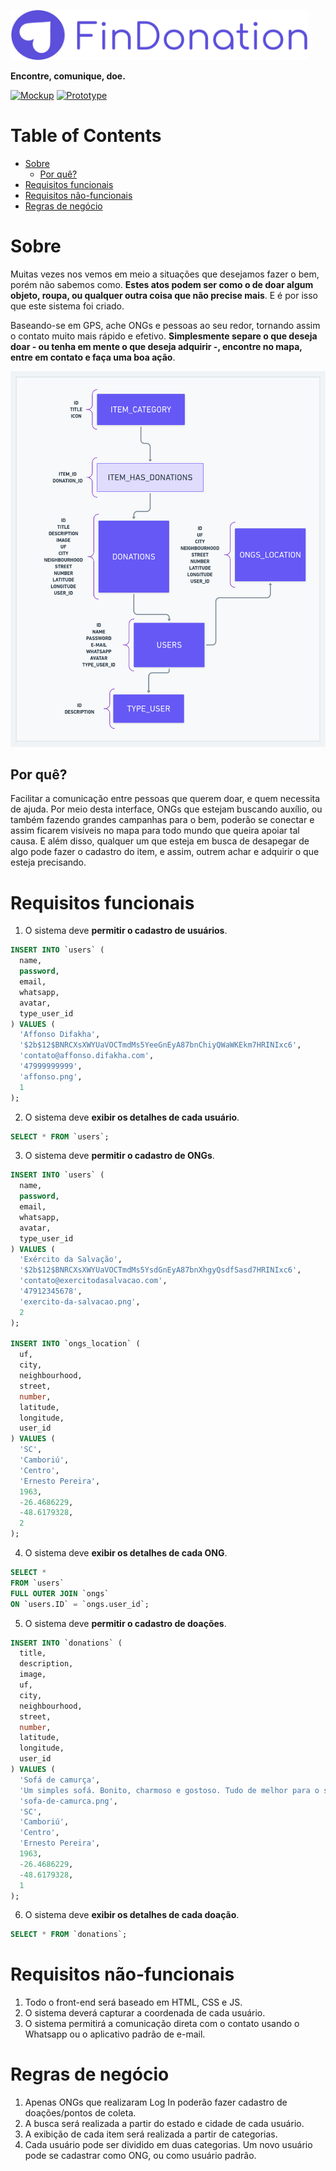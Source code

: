 <img
  src="../.github/findonation-with-label.png"
  height="80"
/>

**Encontre, comunique, doe.**

[![Mockup][mockup-shield]][mockup-url]
[![Prototype][prototype-shield]][prototype-url]

# Table of Contents
* [Sobre](#sobre)
  * [Por quê?](#por-quê?)
* [Requisitos funcionais](#requisitos-funcionais)
* [Requisitos não-funcionais](#requisitos-não-funcionais)
* [Regras de negócio](#regras-de-negócio)

# Sobre

Muitas vezes nos vemos em meio a situações que desejamos fazer o bem, porém não sabemos como. **Estes atos podem ser como o de doar algum objeto, roupa, ou qualquer outra coisa que não precise mais**. E é por isso que este sistema foi criado.

Baseando-se em GPS, ache ONGs e pessoas ao seu redor, tornando assim o contato muito mais rápido e efetivo. **Simplesmente separe o que deseja doar - ou tenha em mente o que deseja adquirir -, encontre no mapa, entre em contato e faça uma boa ação**.

[![Database schema diagram][database-image]][database-url]

## Por quê?

Facilitar a comunicação entre pessoas que querem doar, e quem necessita de ajuda. Por meio desta interface, ONGs que estejam buscando auxílio, ou também fazendo grandes campanhas para o bem, poderão se conectar e assim ficarem visíveis no mapa para todo mundo que queira apoiar tal causa. E além disso, qualquer um que esteja em busca de desapegar de algo pode fazer o cadastro do item, e assim, outrem achar e adquirir o que esteja precisando.

# Requisitos funcionais

1. O sistema deve **permitir o cadastro de usuários**.
```sql
INSERT INTO `users` (
  name,
  password,
  email,
  whatsapp,
  avatar,
  type_user_id
) VALUES (
  'Affonso Difakha',
  '$2b$12$BNRCXsXWYUaVOCTmdMs5YeeGnEyA87bnChiyQWaWKEkm7HRINIxc6',
  'contato@affonso.difakha.com',
  '47999999999',
  'affonso.png',
  1
);
```
2. O sistema deve **exibir os detalhes de cada usuário**.
```sql
SELECT * FROM `users`;
```
3. O sistema deve **permitir o cadastro de ONGs**.
```sql
INSERT INTO `users` (
  name,
  password,
  email,
  whatsapp,
  avatar,
  type_user_id
) VALUES (
  'Exército da Salvação',
  '$2b$12$BNRCXsXWYUaVOCTmdMs5YsdGnEyA87bnXhgyQsdfSasd7HRINIxc6',
  'contato@exercitodasalvacao.com',
  '47912345678',
  'exercito-da-salvacao.png',
  2
);

INSERT INTO `ongs_location` (
  uf,
  city,
  neighbourhood,
  street,
  number,
  latitude,
  longitude,
  user_id
) VALUES (
  'SC',
  'Camboriú',
  'Centro',
  'Ernesto Pereira',
  1963,
  -26.4686229,
  -48.6179328,
  2
);
```
4. O sistema deve **exibir os detalhes de cada ONG**.
```sql
SELECT *
FROM `users`
FULL OUTER JOIN `ongs`
ON `users.ID` = `ongs.user_id`;
```
5. O sistema deve **permitir o cadastro de doações**.
```sql
INSERT INTO `donations` (
  title,
  description,
  image,
  uf,
  city,
  neighbourhood,
  street,
  number,
  latitude,
  longitude,
  user_id
) VALUES (
  'Sofá de camurça',
  'Um simples sofá. Bonito, charmoso e gostoso. Tudo de melhor para o seu conforto e o de sua família.',
  'sofa-de-camurca.png',
  'SC',
  'Camboriú',
  'Centro',
  'Ernesto Pereira',
  1963,
  -26.4686229,
  -48.6179328,
  1
);
```
6. O sistema deve **exibir os detalhes de cada doação**.
```sql
SELECT * FROM `donations`;
```

# Requisitos não-funcionais

1. Todo o front-end será baseado em HTML, CSS e JS.
2. O sistema deverá capturar a coordenada de cada usuário.
3. O sistema permitirá a comunicação direta com o contato usando o Whatsapp ou o aplicativo padrão de e-mail.

# Regras de negócio

1. Apenas ONGs que realizaram Log In poderão fazer cadastro de doações/pontos de coleta.
2. A busca será realizada a partir do estado e cidade de cada usuário.
3. A exibição de cada item será realizada a partir de categorias.
4. Cada usuário pode ser dividido em duas categorias. Um novo usuário pode se cadastrar como ONG, ou como usuário padrão.

[mockup-shield]: https://img.shields.io/static/v1?label=mockup&message=WHIMSICAL&color=7211c2&style=flat
[mockup-url]: https://whimsical.com/YYMxJmtCh9n9mS9iSUi3Fj
[prototype-shield]: https://img.shields.io/static/v1?label=prototype&message=FIGMA&color=1994fb&style=flat
[prototype-url]: https://www.figma.com/file/OxPXQzuV7QjLT2mysPUFxX/FinDonation?node-id=1%3A38
[database-image]: ./database/.github/findonation.png
[database-url]: https://github.com/cristianprochnow/FinDonation/tree/master/docs/database
